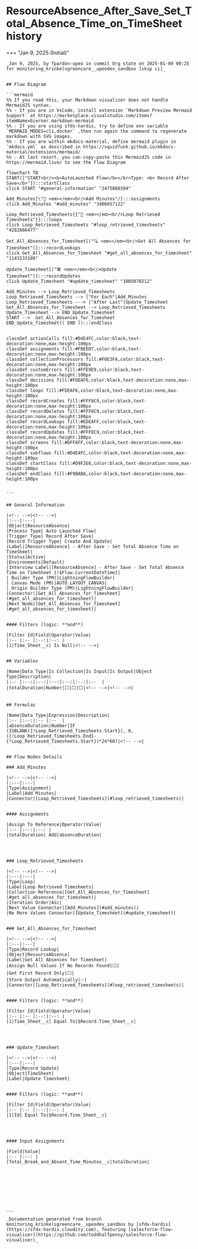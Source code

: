 # ResourceAbsence_After_Save_Set_Total_Absence_Time_on_TimeSheet history

<!-- This page has been generated to be viewed with mkdocs-material, you can not view it just as markdown . Activate tab plugin following the doc at https://squidfunk.github.io/mkdocs-material/reference/content-tabs/ -->

=== "Jan 9, 2025 (Initial)"

    _Jan 9, 2025, by fpardon-upeo in commit Org state on 2025-01-09 00:25 for monitoring_krinkelsgreencare__upeodev_sandbox [skip ci]_

    
    ## Flow Diagram
    
    ```mermaid
    %% If you read this, your Markdown visualizer does not handle MermaidJS syntax.
    %% - If you are in VsCode, install extension `Markdown Preview Mermaid Support` at https://marketplace.visualstudio.com/items?itemName=bierner.markdown-mermaid
    %% - If you are using sfdx-hardis, try to define env variable `MERMAID_MODES=cli,docker` ,then run again the command to regenerate markdown with SVG images.
    %% - If you are within mkdocs-material, define mermaid plugin in `mkdocs.yml` as described in https://squidfunk.github.io/mkdocs-material/extensions/mermaid/
    %% - At last resort, you can copy-paste this MermaidJS code in https://mermaid.live/ to see the Flow Diagram
    
    flowchart TB
    START(["START<br/><b>AutoLaunched Flow</b></br>Type: <b> Record After Save</b>"]):::startClass
    click START "#general-information" "2475860394"
    
    Add_Minutes[\"🟰 <em></em><br/>Add Minutes"/]:::assignments
    click Add_Minutes "#add_minutes" "3406657122"
    
    Loop_Retrieved_Timesheets{{"🔁 <em></em><br/>Loop Retrieved Timesheets"}}:::loops
    click Loop_Retrieved_Timesheets "#loop_retrieved_timesheets" "4282866477"
    
    Get_All_Absences_for_Timesheet[("🔍 <em></em><br/>Get All Absences for Timesheet")]:::recordLookups
    click Get_All_Absences_for_Timesheet "#get_all_absences_for_timesheet" "1143233189"
    
    Update_Timesheet[("🛠️ <em></em><br/>Update Timesheet")]:::recordUpdates
    click Update_Timesheet "#update_timesheet" "1005070212"
    
    Add_Minutes --> Loop_Retrieved_Timesheets
    Loop_Retrieved_Timesheets --> |"For Each"|Add_Minutes
    Loop_Retrieved_Timesheets ---> |"After Last"|Update_Timesheet
    Get_All_Absences_for_Timesheet --> Loop_Retrieved_Timesheets
    Update_Timesheet --> END_Update_Timesheet
    START -->  Get_All_Absences_for_Timesheet
    END_Update_Timesheet(( END )):::endClass
    
    
    classDef actionCalls fill:#D4E4FC,color:black,text-decoration:none,max-height:100px
    classDef assignments fill:#FBEED7,color:black,text-decoration:none,max-height:100px
    classDef collectionProcessors fill:#F0E3FA,color:black,text-decoration:none,max-height:100px
    classDef customErrors fill:#FFE9E9,color:black,text-decoration:none,max-height:100px
    classDef decisions fill:#FDEAF6,color:black,text-decoration:none,max-height:100px
    classDef loops fill:#FDEAF6,color:black,text-decoration:none,max-height:100px
    classDef recordCreates fill:#FFF8C9,color:black,text-decoration:none,max-height:100px
    classDef recordDeletes fill:#FFF8C9,color:black,text-decoration:none,max-height:100px
    classDef recordLookups fill:#EDEAFF,color:black,text-decoration:none,max-height:100px
    classDef recordUpdates fill:#FFF8C9,color:black,text-decoration:none,max-height:100px
    classDef screens fill:#DFF6FF,color:black,text-decoration:none,max-height:100px
    classDef subflows fill:#D4E4FC,color:black,text-decoration:none,max-height:100px
    classDef startClass fill:#D9F2E6,color:black,text-decoration:none,max-height:100px
    classDef endClass fill:#F9BABA,color:black,text-decoration:none,max-height:100px
    
    
    ```
    
    ## General Information
    
    |<!-- -->|<!-- -->|
    |:---|:---|
    |Object|ResourceAbsence|
    |Process Type| Auto Launched Flow|
    |Trigger Type| Record After Save|
    |Record Trigger Type| Create And Update|
    |Label|[ResourceAbsence] - After Save - Set Total Absence Time on TimeSheet|
    |Status|Active|
    |Environments|Default|
    |Interview Label|[ResourceAbsence] - After Save - Set Total Absence Time on TimeSheet {!$Flow.CurrentDateTime}|
    | Builder Type (PM)|LightningFlowBuilder|
    | Canvas Mode (PM)|AUTO_LAYOUT_CANVAS|
    | Origin Builder Type (PM)|LightningFlowBuilder|
    |Connector|[Get_All_Absences_for_Timesheet](#get_all_absences_for_timesheet)|
    |Next Node|[Get_All_Absences_for_Timesheet](#get_all_absences_for_timesheet)|
    
    
    #### Filters (logic: **and**)
    
    |Filter Id|Field|Operator|Value|
    |:-- |:-- |:--:|:--: |
    |1|Time_Sheet__c| Is Null|<!-- -->|
    
    
    ## Variables
    
    |Name|Data Type|Is Collection|Is Input|Is Output|Object Type|Description|
    |:-- |:--:|:--:|:--:|:--:|:--:|:--  |
    |totalDuration|Number|⬜|⬜|⬜|<!-- -->|<!-- -->|
    
    
    ## Formulas
    
    |Name|Data Type|Expression|Description|
    |:-- |:--:|:-- |:--  |
    |absenceDuration|Number|IF (ISBLANK({!Loop_Retrieved_Timesheets.Start}), 0, ({!Loop_Retrieved_Timesheets.End}- {!Loop_Retrieved_Timesheets.Start})*24*60)|<!-- -->|
    
    
    ## Flow Nodes Details
    
    ### Add_Minutes
    
    |<!-- -->|<!-- -->|
    |:---|:---|
    |Type|Assignment|
    |Label|Add Minutes|
    |Connector|[Loop_Retrieved_Timesheets](#loop_retrieved_timesheets)|
    
    
    #### Assignments
    
    |Assign To Reference|Operator|Value|
    |:-- |:--:|:--: |
    |totalDuration| Add|absenceDuration|
    
    
    
    
    ### Loop_Retrieved_Timesheets
    
    |<!-- -->|<!-- -->|
    |:---|:---|
    |Type|Loop|
    |Label|Loop Retrieved Timesheets|
    |Collection Reference|[Get_All_Absences_for_Timesheet](#get_all_absences_for_timesheet)|
    |Iteration Order|Asc|
    |Next Value Connector|[Add_Minutes](#add_minutes)|
    |No More Values Connector|[Update_Timesheet](#update_timesheet)|
    
    
    ### Get_All_Absences_for_Timesheet
    
    |<!-- -->|<!-- -->|
    |:---|:---|
    |Type|Record Lookup|
    |Object|ResourceAbsence|
    |Label|Get All Absences for Timesheet|
    |Assign Null Values If No Records Found|⬜|
    |Get First Record Only|⬜|
    |Store Output Automatically|✅|
    |Connector|[Loop_Retrieved_Timesheets](#loop_retrieved_timesheets)|
    
    
    #### Filters (logic: **and**)
    
    |Filter Id|Field|Operator|Value|
    |:-- |:-- |:--:|:--: |
    |1|Time_Sheet__c| Equal To|$Record.Time_Sheet__c|
    
    
    
    
    ### Update_Timesheet
    
    |<!-- -->|<!-- -->|
    |:---|:---|
    |Type|Record Update|
    |Object|TimeSheet|
    |Label|Update Timesheet|
    
    
    #### Filters (logic: **and**)
    
    |Filter Id|Field|Operator|Value|
    |:-- |:-- |:--:|:--: |
    |1|Id| Equal To|$Record.Time_Sheet__c|
    
    
    
    
    #### Input Assignments
    
    |Field|Value|
    |:-- |:--: |
    |Total_Break_and_Absent_Time_Minutes__c|totalDuration|
    
    
    
    
    
    
    
    
    ___
    
    _Documentation generated from branch monitoring_krinkelsgreencare__upeodev_sandbox by [sfdx-hardis](https://sfdx-hardis.cloudity.com), featuring [salesforce-flow-visualiser](https://github.com/toddhalfpenny/salesforce-flow-visualiser)_

